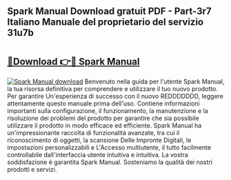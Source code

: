 ## Spark Manual Download gratuit PDF - Part-3r7 Italiano Manuale del proprietario del servizio 31u7b

# <h2><a href="http://dfbnx78.blite.top/?on=Spark+Manual">🔗Download 👉🔴 Spark Manual</a></h2>

[![Spark Manual download](https://i.imgur.com/lujVjoI.png)](http://dfbnx78.blite.top/?on=Spark+Manual)
Benvenuto nella guida per l'utente Spark Manual, la tua risorsa definitiva per comprendere e utilizzare il tuo nuovo prodotto. Per garantire Un'esperienza di successo con il nuovo REDDDDDDD, leggere attentamente questo manuale prima dell'uso. Contiene informazioni importanti sulla configurazione, il funzionamento, la manutenzione e la risoluzione dei problemi del prodotto per garantire che sia possibile utilizzare il prodotto in modo efficace ed efficiente. Spark Manual ha un'impressionante raccolta di funzionalità avanzate, tra cui il riconoscimento di oggetti, la scansione Delle Impronte Digitali, le impostazioni personalizzabili e L'Accesso multiutente, il tutto facilmente controllabile dall'interfaccia utente intuitiva e intuitiva. La vostra soddisfazione è garantita Spark Manual. Sosteniamo la qualità dei nostri prodotti e servizi.
